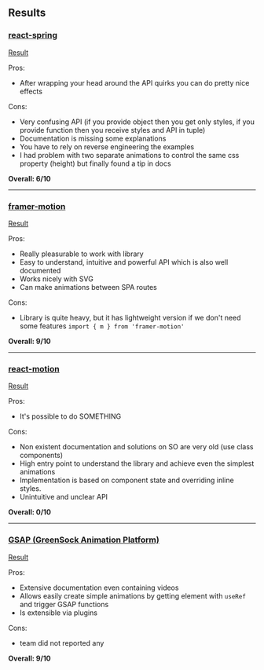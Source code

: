 ## Results

### [react-spring](https://github.com/pmndrs/react-spring)

[Result](https://selleo-react-animations-hackathon.netlify.app/react-spring)

Pros:
- After wrapping your head around the API quirks you can do pretty nice effects

Cons:
- Very confusing API (if you provide object then you get only styles, if you provide function then you receive styles and API in tuple)
- Documentation is missing some explanations
- You have to rely on reverse engineering the examples
- I had problem with two separate animations to control the same css property (height) but finally found a tip in docs

**Overall: 6/10**

---

### [framer-motion](https://www.framer.com/motion/)

[Result](https://selleo-react-animations-hackathon.netlify.app/framer-motion)

Pros:
- Really pleasurable to work with library
- Easy to understand, intuitive and powerful API which is also well documented
- Works nicely with SVG
- Can make animations between SPA routes

Cons:
- Library is quite heavy, but it has lightweight version if we don't need some features `import { m } from 'framer-motion'`

**Overall: 9/10**

---

### [react-motion](https://github.com/chenglou/react-motion)

[Result](https://selleo-react-animations-hackathon.netlify.app/react-motion)

Pros:
- It's possible to do SOMETHING

Cons:
- Non existent documentation and solutions on SO are very old (use class components)
- High entry point to understand the library and achieve even the simplest animations
- Implementation is based on component state and overriding inline styles.
- Unintuitive and unclear API

**Overall: 0/10**

---

### [GSAP (GreenSock Animation Platform)](https://github.com/greensock/GSAP)

[Result](https://selleo-react-animations-hackathon.netlify.app/gsap)

Pros:
- Extensive documentation even containing videos
- Allows easily create simple animations by getting element with `useRef` and trigger GSAP functions
- Is extensible via plugins

Cons:
- team did not reported any

**Overall: 9/10**
